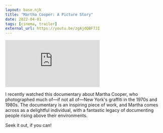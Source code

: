 ```yaml
---
layout: base.njk
title: "Martha Cooper: A Picture Story"
date: 2022-04-01
tags: [cinema, trailer]
external_url: https://youtu.be/zgAjdQBF7JI
---
```


<div class="relative w-full pb-[56.25%] overflow-hidden">
  <iframe
    class="absolute top-0 left-0 w-full h-full"
    src="https://www.youtube-nocookie.com/embed/zgAjdQBF7JI?si=l6-vV_wUdbQdaT9w&amp;controls=0"
    title="YouTube video player"
    frameborder="0"
    allow="accelerometer; autoplay; clipboard-write; encrypted-media; gyroscope; picture-in-picture; web-share"
    referrerpolicy="strict-origin-when-cross-origin"
    allowfullscreen>
  </iframe>
</div>

I recently watched this documentary about Martha Cooper, who photographed much of—if not all of—New York's graffiti in the 1970s and 1980s. The documentary is an inspiring piece of work, and Martha comes across as a delightful individual, with a fantastic legacy of documenting people rising above their environments.

Seek it out, if you can!